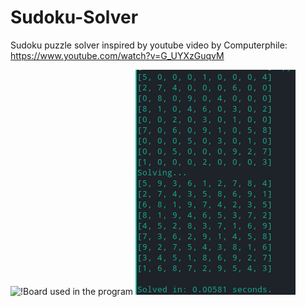 # Sudoku-Solver

Sudoku puzzle solver inspired by youtube video by Computerphile:
https://www.youtube.com/watch?v=G_UYXzGuqvM

![!Board used in the program](/Board.png)
![Sudoku.py in temrinal](/sudoku.png)
